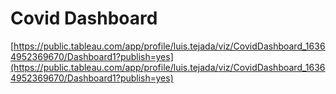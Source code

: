 # Covid Dashboard
[https://public.tableau.com/app/profile/luis.tejada/viz/CovidDashboard_16364952369670/Dashboard1?publish=yes](https://public.tableau.com/app/profile/luis.tejada/viz/CovidDashboard_16364952369670/Dashboard1?publish=yes)
